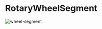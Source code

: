 # RotaryWheelSegment

![wheel-segment](https://cloud.githubusercontent.com/assets/17978864/19883301/c8b87de0-a03d-11e6-8e4f-2547961f7191.gif)
